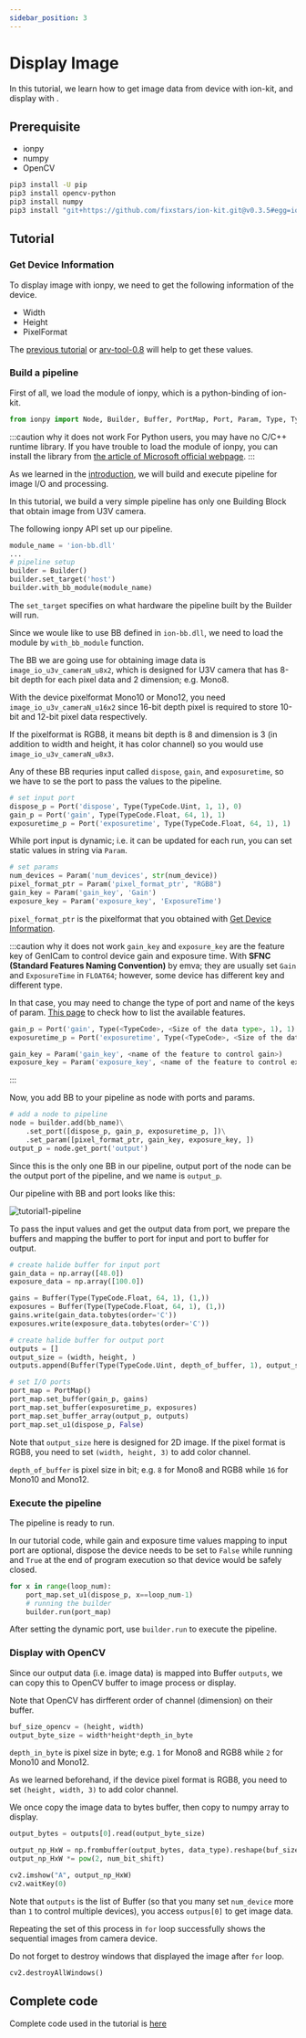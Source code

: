 ```yaml
---
sidebar_position: 3
---
```


# Display Image

In this tutorial, we learn how to get image data from device with ion-kit, and display with .

## Prerequisite

* ionpy 
* numpy
* OpenCV

```bash
pip3 install -U pip
pip3 install opencv-python
pip3 install numpy
pip3 install "git+https://github.com/fixstars/ion-kit.git@v0.3.5#egg=ionpy&subdirectory=python" 
```

## Tutorial

### Get Device Information

To display image with ionpy, we need to get the following information of the device.

* Width
* Height
* PixelFormat

The [previous tutorial](obtain-device-info.md) or [arv-tool-0.8](../../external/aravis/arv-tools.md) will help to get these values.

### Build a pipeline

First of all, we load the module of ionpy, which is a python-binding of ion-kit.

```python
from ionpy import Node, Builder, Buffer, PortMap, Port, Param, Type, TypeCode
```

:::caution why it does not work
For Python users, you may have no C/C++ runtime library. If you have trouble to load the module of ionpy, you can install the library from [the article of Microsoft official webpage](https://learn.microsoft.com/en-us/cpp/windows/latest-supported-vc-redist?view=msvc-160#visual-studio-2015-2017-2019-and-2022).
:::

As we learned in the [introduction](../intro.mdx), we will build and execute pipeline for image I/O and processing.

In this tutorial, we build a very simple pipeline has only one Building Block that obtain image from U3V camera.

The following ionpy API set up our pipeline.

```python
module_name = 'ion-bb.dll'
...
# pipeline setup
builder = Builder()
builder.set_target('host')
builder.with_bb_module(module_name)
```

The `set_target` specifies on what hardware the pipeline built by the Builder will run. 

Since we woule like to use BB defined in `ion-bb.dll`, we need to load the module by `with_bb_module` function. 

The BB we are going use for obtaining image data is `image_io_u3v_cameraN_u8x2`, which is designed for U3V camera that has 8-bit depth for each pixel data and 2 dimension; e.g. Mono8.

With the device pixelformat Mono10 or Mono12, you need `image_io_u3v_cameraN_u16x2` since 16-bit depth pixel is required to store 10-bit and 12-bit pixel data respectively.

If the pixelformat is RGB8, it means bit depth is 8 and dimension is 3 (in addition to width and height, it has color channel) so you would use `image_io_u3v_cameraN_u8x3`.

Any of these BB requries input called `dispose`, `gain`, and `exposuretime`, so we have to se the port to pass the values to the pipeline.

```python
# set input port
dispose_p = Port('dispose', Type(TypeCode.Uint, 1, 1), 0)
gain_p = Port('gain', Type(TypeCode.Float, 64, 1), 1)
exposuretime_p = Port('exposuretime', Type(TypeCode.Float, 64, 1), 1)
```

While port input is dynamic; i.e. it can be updated for each run, you can set static values in string via `Param`. 

```python
# set params
num_devices = Param('num_devices', str(num_device))
pixel_format_ptr = Param('pixel_format_ptr', "RGB8")
gain_key = Param('gain_key', 'Gain')
exposure_key = Param('exposure_key', 'ExposureTime')
```

`pixel_format_ptr` is the pixelformat that you obtained with [Get Device Information](#get-device-information).


:::caution why it does not work
`gain_key` and `exposure_key` are the feature key of GenICam to control device gain and exposure time. With **SFNC (Standard Features Naming Convention)** by emva; they are usually set `Gain` and `ExposureTime` in `FLOAT64`; however, some device has different key and different type.

In that case, you may need to change the type of port and name of the keys of param. [This page](../../external/aravis/arv-tools#list-the-available-genicam-features) to check how to list the available features.
```python
gain_p = Port('gain', Type(<TypeCode>, <Size of the data type>, 1), 1)
exposuretime_p = Port('exposuretime', Type(<TypeCode>, <Size of the data type>, 1), 1)

gain_key = Param('gain_key', <name of the feature to control gain>)
exposure_key = Param('exposure_key', <name of the feature to control exposure time>)
```
:::

Now, you add BB to your pipeline as node with ports and params.

```python
# add a node to pipeline
node = builder.add(bb_name)\
    .set_port([dispose_p, gain_p, exposuretime_p, ])\
    .set_param([pixel_format_ptr, gain_key, exposure_key, ])
output_p = node.get_port('output')
```

Since this is the only one BB in our pipeline, output port of the node can be the output port of the pipeline, and we name is `output_p`.

Our pipeline with BB and port looks like this:

![tutorial1-pipeline](../img/tutorial1-pipeline.png)

To pass the input values and get the output data from port, we prepare the buffers and mapping the buffer to port for input and port to buffer for output.

```python
# create halide buffer for input port
gain_data = np.array([48.0])
exposure_data = np.array([100.0])

gains = Buffer(Type(TypeCode.Float, 64, 1), (1,))
exposures = Buffer(Type(TypeCode.Float, 64, 1), (1,))
gains.write(gain_data.tobytes(order='C'))
exposures.write(exposure_data.tobytes(order='C'))

# create halide buffer for output port
outputs = []
output_size = (width, height, )
outputs.append(Buffer(Type(TypeCode.Uint, depth_of_buffer, 1), output_size))

# set I/O ports
port_map = PortMap()
port_map.set_buffer(gain_p, gains)
port_map.set_buffer(exposuretime_p, exposures)
port_map.set_buffer_array(output_p, outputs)
port_map.set_u1(dispose_p, False)
```

Note that `output_size` here is designed for 2D image. If the pixel format is RGB8, you need to set `(width, height, 3)` to add color channel.

`depth_of_buffer` is pixel size in bit; e.g. `8` for Mono8 and RGB8 while `16` for Mono10 and Mono12.

### Execute the pipeline

The pipeline is ready to run.

In our tutorial code, while gain and exposure time values mapping to input port are optional, dispose the device needs to be set to `False` while running and `True` at the end of program execution so that device would be safely closed.

```python
for x in range(loop_num):
    port_map.set_u1(dispose_p, x==loop_num-1)
    # running the builder
    builder.run(port_map)
```

After setting the dynamic port, use `builder.run` to execute the pipeline.

### Display with OpenCV

Since our output data (i.e. image data) is mapped into Buffer `outputs`, we can copy this to OpenCV buffer to image process or display.

Note that OpenCV has dirfferent order of channel (dimension) on their buffer.

```python
buf_size_opencv = (height, width)
output_byte_size = width*height*depth_in_byte
```
`depth_in_byte` is pixel size in byte; e.g. `1` for Mono8 and RGB8 while `2` for Mono10 and Mono12.

As we learned beforehand, if the device pixel format is RGB8, you need to set `(height, width, 3)` to add color channel.

We once copy the image data to bytes buffer, then copy to numpy array to display.

```python
output_bytes = outputs[0].read(output_byte_size) 

output_np_HxW = np.frombuffer(output_bytes, data_type).reshape(buf_size_opencv)
output_np_HxW *= pow(2, num_bit_shift)

cv2.imshow("A", output_np_HxW)
cv2.waitKey(0)
```

Note that `outputs` is the list of Buffer (so that you many set `num_device` more than `1` to control multiple devices), you access `outpus[0]` to get image data.

Repeating the set of this process in `for` loop successfully shows the sequential images from camera device. 

Do not forget to destroy windows that displayed the image after `for` loop.

```python
cv2.destroyAllWindows()
```

## Complete code

Complete code used in the tutorial is [here](https://github.com/Sensing-Dev/tutorials/blob/v23.11.01/python/tutorial1_display.py)